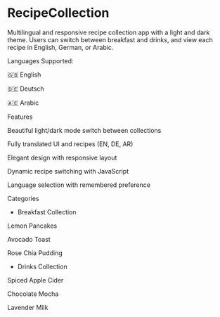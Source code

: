 # RecipeCollection

Multilingual and responsive recipe collection app with a light and dark theme. Users can switch between breakfast and drinks, and view each recipe in English, German, or Arabic.

Languages Supported:

🇬🇧 English

🇩🇪 Deutsch

🇦🇪 Arabic



Features

   Beautiful light/dark mode switch between collections

   Fully translated UI and recipes (EN, DE, AR)

   Elegant design with responsive layout

   Dynamic recipe switching with JavaScript

   Language selection with remembered preference

Categories

  - Breakfast Collection

Lemon Pancakes

Avocado Toast

Rose Chia Pudding

  - Drinks Collection

Spiced Apple Cider

Chocolate Mocha

Lavender Milk
